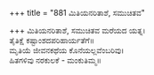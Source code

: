+++
title = "881 ಮಿತಿಯನರಿತಾಶೆ, ಸಮುಚಿತವ"

+++
ಮಿತಿಯನರಿತಾಶೆ, ಸಮುಚಿತವ ಮರೆಯದ ಯತ್ನ।  
ತೈತಿಕ್ಷೆ ಕಷ್ಟಾಂಶದಪರಿಹಾರ್ಯತೆಗೆ॥  
ಮೃತಿಯೆ ಜೀವನಕಥೆಯ ಕೊನೆಯಲ್ಲವೆಂಬರಿವು।  
ಹಿತಗಳಿವು ನರಕುಲಕೆ - ಮಂಕುತಿಮ್ಮ॥  
